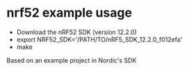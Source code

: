 # nrf52 example usage
- Download the nRF52 SDK (version 12.2.0)
- export NRF52_SDK='/PATH/TO/nRF5_SDK_12.2.0_f012efa'
- make

Based on an example project in Nordic's SDK
